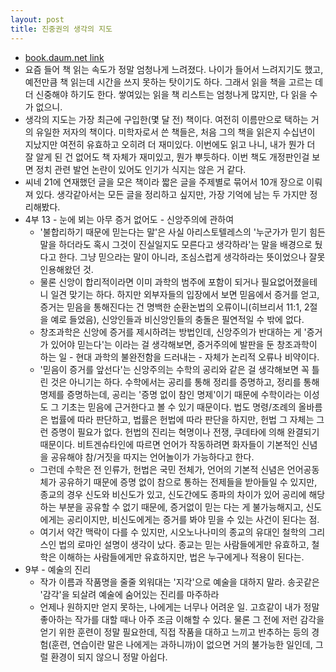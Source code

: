 ```yaml
---
layout: post
title: 진중권의 생각의 지도
---
```


* [book.daum.net link](http://book.daum.net/detail/book.do?bookid=KOR9791185811109)
* 요즘 들어 책 읽는 속도가 정말 엄청나게 느려졌다. 나이가 들어서 느려지기도 했고, 예전만큼 책 읽는데 시간을 쓰지 못하는 탓이기도 하다. 그래서 읽을 책을 고르는 데 더 신중해야 하기도 한다. 쌓여있는 읽을 책 리스트는 엄청나게 많지만, 다 읽을 수가 없으니.
* 생각의 지도는 가장 최근에 구입한(몇 달 전) 책이다. 여전히 이름만으로 택하는 거의 유일한 저자의 책이다. 미학자로서 쓴 책들은, 처음 그의 책을 읽은지 수십년이 지났지만 여전히 유효하고 오히려 더 재미있다. 이번에도 읽고 나니, 내가 뭔가 더 잘 알게 된 건 없어도 책 자체가 재미있고, 뭔가 뿌듯하다. 이번 책도 개정판인걸 보면 정치 관련 발언 논란이 있어도 인기가 식지는 않은 거 같다.
* 씨네 21에 연재했던 글을 모은 책이라 짧은 글을 주제별로 묶어서 10개 장으로 이뤄져 있다. 생각같아서는 모든 글을 정리하고 싶지만, 가장 기억에 남는 두 가지만 정리해봤다.
* 4부 13 - 눈에 뵈는 아무 증거 없어도 - 신앙주의에 관하여
  * '불합리하기 때문에 믿는다는 말'은 사실 아리스토텔레스의 '누군가가 믿기 힘든 말을 하더라도 혹시 그것이 진실일지도 모른다고 생각하라'는 말을 배경으로 뒀다고 한다. 그냥 믿으라는 말이 아니라, 조심스럽게 생각하라는 뜻이었으나 잘못 인용해왔던 것.
  * 물론 신앙이 합리적이라면 이미 과학의 범주에 포함이 되거나 필요없어졌을테니 일견 맞기는 하다. 하지만 외부자들의 입장에서 보면 믿음에서 증거를 얻고, 증거는 믿음을 통해진다는 건 명백한 순환논법의 오류이니(히브리서 11:1, 2절을 예로 들었음), 신앙인들과 비신앙인들의 충돌은 필연적일 수 밖에 없다.
  * 창조과학은 신앙에 증거를 제시하려는 방법인데, 신앙주의가 반대하는 게 '증거가 있어야 믿는다'는 이라는 걸 생각해보면, 증거주의에 발판을 둔 창조과학이 하는 일 - 현대 과학의 불완전함을 드러내는 - 자체가 논리적 오류나 비약이다.
  * '믿음이 증거를 앞선다'는 신앙주의는 수학의 공리와 같은 걸 생각해보면 꼭 틀린 것은 아니기는 하다. 수학에서는 공리를 통해 정리를 증명하고, 정리를 통해 명제를 증명하는데, 공리는 '증명 없이 참인 명제'이기 때문에 수학이라는 이성도 그 기초는 믿음에 근거한다고 볼 수 있기 때문이다. 법도 명령/조례의 올바름은 법률에 따라 판단하고, 법률은 헌법에 따라 판단을 하지만, 헌법 그 자체는 그런 증명이 필요가 없다. 헌법의 진리는 혁명이나 전쟁, 쿠데타에 의해 완결되기 때문이다. 비트겐슈타인에 따르면 언어가 작동하려면 화자들이 기본적인 신념을 공유해야 참/거짓을 따지는 언어놀이가 가능하다고 한다.
  * 그런데 수학은 전 인류가, 헌법은 국민 전체가, 언어의 기본적 신념은 언어공동체가 공유하기 때문에 증명 없이 참으로 통하는 전제들을 받아들일 수 있지만, 종교의 경우 신도와 비신도가 있고, 신도간에도 종파의 차이가 있어 공리에 해당하는 부분을 공유할 수 없기 때문에, 증거없이 믿는 다는 게 불가능해지고, 신도에게는 공리이지만, 비신도에게는 증거를 봐야 믿을 수 있는 사건이 된다는 점. 
  * 여기서 약간 맥락이 다를 수 있지만, 시오노나나미의 종교의 유대인 철학의 그리스인 법의 로마인 설명이 생각이 났다. 종교는 믿는 사람들에게만 유효하고, 철학은 이해하는 사람들에게만 유효하지만, 법은 누구에게나 적용이 된다는.
* 9부 - 예술의 진리
  * 작가 이름과 작품명을 줄줄 외워대는 '지각'으로 예술을 대하지 말라. 송곳같은 '감각'을 되살려 예술에 숨어있는 진리를 마주하라
  * 언제나 원하지만 얻지 못하는, 나에게는 너무나 어려운 일. 고흐같이 내가 정말 좋아하는 작가를 대할 때나 아주 조금 이해할 수 있다. 물론 그 전에 저런 감각을 얻기 위한 훈련이 정말 필요한데, 직접 작품을 대하고 느끼고 반추하는 등의 경험(훈련, 연습이란 말은 나에게는 과하니까)이 없으면 거의 불가능한 일인데, 그럴 환경이 되지 않으니 정말 아쉽다.